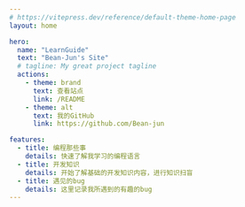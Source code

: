 ```yaml
---
# https://vitepress.dev/reference/default-theme-home-page
layout: home

hero:
  name: "LearnGuide"
  text: "Bean-Jun's Site"
  # tagline: My great project tagline
  actions:
    - theme: brand
      text: 查看站点
      link: /README
    - theme: alt
      text: 我的GitHub
      link: https://github.com/Bean-jun

features:
  - title: 编程那些事
    details: 快速了解我学习的编程语言
  - title: 开发知识
    details: 开始了解基础的开发知识内容，进行知识扫盲
  - title: 遇见的bug
    details: 这里记录我所遇到的有趣的bug
---
```

